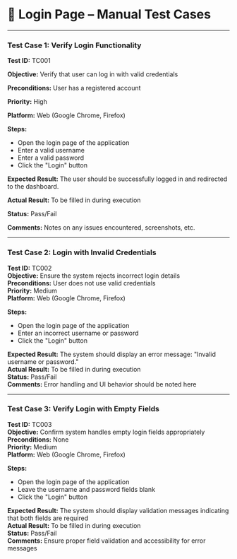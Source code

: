 # 🔐 Login Page – Manual Test Cases

---

### Test Case 1: Verify Login Functionality

**Test ID:** TC001  

**Objective:** Verify that user can log in with valid credentials  

**Preconditions:** User has a registered account  

**Priority:** High  

**Platform:** Web (Google Chrome, Firefox)  

**Steps:**  
- Open the login page of the application  
- Enter a valid username  
- Enter a valid password  
- Click the "Login" button  

**Expected Result:** The user should be successfully logged in and redirected to the dashboard.  

**Actual Result:** To be filled in during execution  

**Status:** Pass/Fail  

**Comments:** Notes on any issues encountered, screenshots, etc.

---

### Test Case 2: Login with Invalid Credentials

**Test ID:** TC002  
**Objective:** Ensure the system rejects incorrect login details  
**Preconditions:** User does not use valid credentials  
**Priority:** Medium  
**Platform:** Web (Google Chrome, Firefox)  

**Steps:**  
- Open the login page of the application  
- Enter an incorrect username or password  
- Click the "Login" button  

**Expected Result:** The system should display an error message: "Invalid username or password."  
**Actual Result:** To be filled in during execution  
**Status:** Pass/Fail  
**Comments:** Error handling and UI behavior should be noted here

---

### Test Case 3: Verify Login with Empty Fields

**Test ID:** TC003  
**Objective:** Confirm system handles empty login fields appropriately  
**Preconditions:** None  
**Priority:** Medium  
**Platform:** Web (Google Chrome, Firefox)  

**Steps:**  
- Open the login page of the application  
- Leave the username and password fields blank  
- Click the "Login" button  

**Expected Result:** The system should display validation messages indicating that both fields are required  
**Actual Result:** To be filled in during execution  
**Status:** Pass/Fail  
**Comments:** Ensure proper field validation and accessibility for error messages
